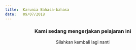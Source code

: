```yaml
---
title:  Karunia Bahasa-bahasa
date:   09/07/2018
---
```


### <center>Kami sedang mengerjakan pelajaran ini</center>
<center>Silahkan kembali lagi nanti</center>